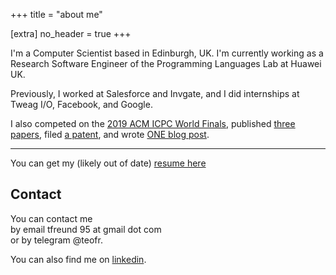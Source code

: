 +++
title = "about me"

[extra]
no_header = true
+++

I'm a Computer Scientist based in Edinburgh, UK. I'm currently working as a Research Software Engineer
of the Programming Languages Lab at Huawei UK.

Previously, I worked at Salesforce and Invgate, and I did internships at Tweag I/O, Facebook, and Google.

I also competed on the [2019 ACM ICPC World Finals](https://icpc.global/ICPCID/MPJ2YWYRR35P),
published [three papers](https://scholar.google.com/citations?view_op=list_works&hl=en&user=us_Gr1QAAAAJ),
filed [a patent](https://patents.google.com/patent/US11625226B1/en?inventor=Teodoro+FREUND),
and wrote [ONE blog post](https://www.tweag.io/blog/2019-11-28-PCF-makam-spec/).

----

You can get my (likely out of date) [resume here](https://github.com/teofr/CV/releases/latest/download/cv_en.pdf)

## Contact

You can contact me
<br>
by email tfreund 95 at gmail dot com 
<br>
or by telegram @teofr.

You can also find me on [linkedin](https://www.linkedin.com/in/teodoro-freund/).